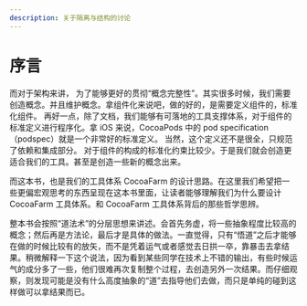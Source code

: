 ```yaml
---
description: 关于隔离与结构的讨论
---
```


# 序言

而对于架构来讲， 为了能够更好的贯彻“概念完整性”。其实很多时候，我们需要创造概念。并且维护概念。拿组件化来说吧，做的好的，是需要定义组件的，标准化组件。 再好一点，除了文档，我们能够有可落地的工具支撑体系，对于组件的标准定义进行程序化。拿 iOS 来说，CocoaPods 中的 pod specification （podspec）就是一个非常好的标准定义。 当然，这个定义还不是很全，只规范了依赖和集成部分。 对于组件的构成的标准化约束比较少。于是我们就会创造更适合我们的工具。甚至是创造一些新的概念出来。

而这本书，也是我们的工具体系 CocoaFarm 的设计思路。在这里我们希望把一些更偏宏观思考的东西呈现在这本书里面，让读者能够理解我们为什么要设计 CocoaFarm 工具体系。和 CocoaFarm 工具体系背后的那些哲学思辨。

整本书会按照“道法术”的分层思想来讲述。会首先务虚，将一些抽象程度比较高的概念；然后再是方法论，最后才是具体的做法。一直觉得，只有“悟道”之后才能够在做的时候比较有的放矢，而不是凭着运气或者感觉去日拱一卒，靠暴击去拿结果。稍微解释一下这个说法，因为看到某些同学在技术上不错的输出，有些时候运气的成分多了一些，他们很难再次复制整个过程，去创造另外一次结果。而仔细观察，则发现可能是没有什么高度抽象的“道”去指导他们去做，而只是单纯的碰到这样做可以拿结果而已。
